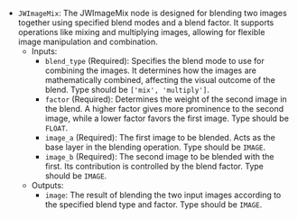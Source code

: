 - `JWImageMix`: The JWImageMix node is designed for blending two images together using specified blend modes and a blend factor. It supports operations like mixing and multiplying images, allowing for flexible image manipulation and combination.
    - Inputs:
        - `blend_type` (Required): Specifies the blend mode to use for combining the images. It determines how the images are mathematically combined, affecting the visual outcome of the blend. Type should be `['mix', 'multiply']`.
        - `factor` (Required): Determines the weight of the second image in the blend. A higher factor gives more prominence to the second image, while a lower factor favors the first image. Type should be `FLOAT`.
        - `image_a` (Required): The first image to be blended. Acts as the base layer in the blending operation. Type should be `IMAGE`.
        - `image_b` (Required): The second image to be blended with the first. Its contribution is controlled by the blend factor. Type should be `IMAGE`.
    - Outputs:
        - `image`: The result of blending the two input images according to the specified blend type and factor. Type should be `IMAGE`.
